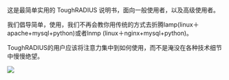 
这是最简单实用的 ToughRADIUS 说明书，面向一般使用者，以及高级使用者。

我们倡导简单，使用，我们不再会教你用传统的方式去折腾lamp(linux＋apache+mysql+python)或者lnmp (linux＋nginx+mysql+python)。

ToughRADIUS的用户应该将注意力集中到如何使用，而不是淹没在各种技术细节中慢慢绝望。

![][image-1]

[image-1]:	../imgs/tools-simple.jpg